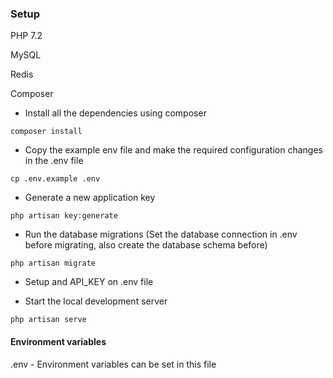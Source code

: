 ### Setup

PHP 7.2

MySQL

Redis

Composer


- Install all the dependencies using composer
```
composer install
```

- Copy the example env file and make the required configuration changes in the .env file

```
cp .env.example .env
```

- Generate a new application key
```
php artisan key:generate
```

- Run the database migrations (Set the database connection in .env before migrating, also create the database schema before)
```
php artisan migrate
```

- Setup and API_KEY on .env file

- Start the local development server
```
php artisan serve
```

#### Environment variables

.env - Environment variables can be set in this file
